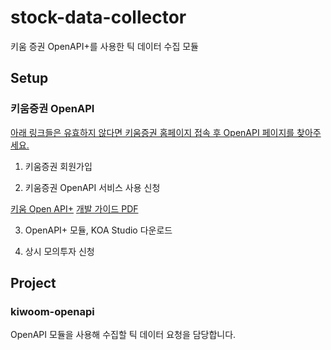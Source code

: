 # stock-data-collector

키움 증권 OpenAPI+를 사용한 틱 데이터 수집 모듈

## Setup

### 키움증권 OpenAPI

<U>아래 링크들은 유효하지 않다면 키움증권 홈페이지 접속 후 OpenAPI 페이지를 찾아주세요.</U>

1. 키움증권 회원가입

2. 키움증권 OpenAPI 서비스 사용 신청

[키움 Open API+](https://www1.kiwoom.com/h/customer/download/VOpenApiInfoView)
[개발 가이드 PDF](https://download.kiwoom.com/web/openapi/kiwoom_openapi_plus_devguide_ver_1.5.pdf)

3. OpenAPI+ 모듈, KOA Studio 다운로드

4. 상시 모의투자 신청


## Project

### kiwoom-openapi

OpenAPI 모듈을 사용해 수집할 틱 데이터 요청을 담당합니다.
